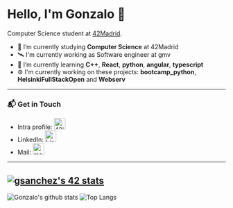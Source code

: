 # Hello, I'm Gonzalo 👋

Computer Science student at [42Madrid](https://www.42.fr/42-network/).

- 🔭 I’m currently studying **Computer Science** at 42Madrid
- 🛰 I'm currently working as Software engineer at gmv
- 🌱 I’m currently learning **C++**, **React**, **python**, **angular**, **typescript**
- ⚙️ I'm currently working on these projects: **bootcamp_python**, **HelsinkiFullStackOpen** and **Webserv**
---
### 📬 Get in Touch

- Intra profile: [<img alt="42intra" width="26px" src="https://simpleicons.org/icons/42.svg" />](https://profile.intra.42.fr/users/gsanchez)
- LinkedIn: [<img alt="LinkedIn" width="26px" src="https://simpleicons.org/icons/linkedin.svg" style />](https://www.linkedin.com/in/gsanchezsilva/)
- Mail: <a href="mailto:gonzalo.sanchezsilva@gmail.com"><img alt="mail" width="26px" src="https://simpleicons.org/icons/gmail.svg" /></a>
---
[![gsanchez's 42 stats](https://badge42.vercel.app/api/v2/cl2c42erb003409jzaoek3pty/stats?cursusId=21&coalitionId=65)](https://github.com/JaeSeoKim/badge42)
---
![Gonzalo's github stats](https://github-readme-stats.vercel.app/api?username=GonzSanch&show_icons=true&count_private=true)
![Top Langs](https://github-readme-stats.vercel.app/api/top-langs/?username=GonzSanch&layout=compact)
